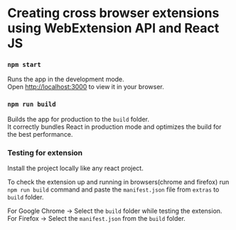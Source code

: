 # Creating cross browser extensions using WebExtension API and React JS

### `npm start`

Runs the app in the development mode.\
Open [http://localhost:3000](http://localhost:3000) to view it in your browser.


### `npm run build`

Builds the app for production to the `build` folder.\
It correctly bundles React in production mode and optimizes the build for the best performance.

### Testing for extension

Install the project locally like any react project.

To check the extension up and running in browsers(chrome and firefox) run `npm run build` command and paste the
`manifest.json` file from `extras` to `build` folder.

For Google Chrome -> Select the `build` folder while testing the extension. \
For Firefox -> Select the `manifest.json` from the `build` folder.
